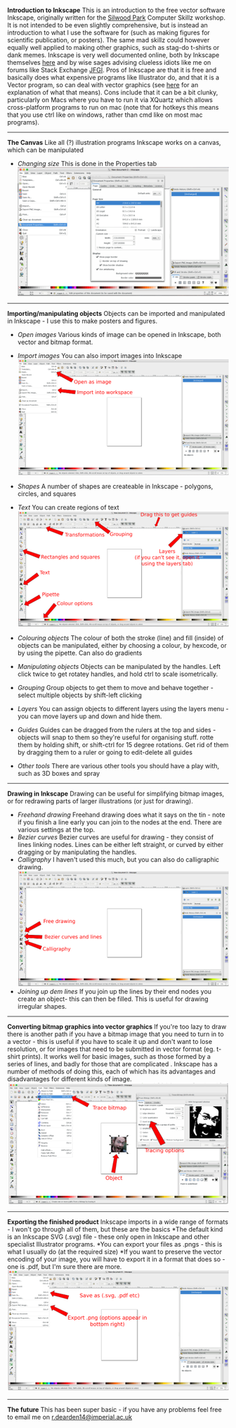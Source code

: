 **Introduction to Inkscape**
This is an introduction to the free vector software Inkscape, originally written for the [Silwood Park](URL) Computer Skillz workshop.
It is not intended to be even slightly comprehensive, but is instead an introduction to what I use the software for (such as making figures for scientific publication, or posters).
The same mad skillz could however equally well applied to making other graphics, such as stag-do t-shirts or dank memes.
Inkscape is very well documented online, both by Inkscape themselves [here](URL) and by wise sages advising clueless idiots like me on forums like Stack Exchange [JFGI](www.google.com).
Pros of Inkscape are that it is free and basically does what expensive programs like Illustrator do, and that it is a Vector program, so can deal with vector graphics (see [here](URL) for an explanation of what that means).
Cons include that it can be a bit clunky, particularly on Macs where you have to run it via XQuartz which allows cross-platform programs to run on mac (note that for hotkeys this means that you use ctrl like on windows, rather than cmd like on most mac programs).
***
**The Canvas**
Like all (?) illustration programs Inkscape works on a canvas, which can be manipulated
* *Changing size* This is done in the Properties tab
![Properties](https://github.com/rpdearden/Miscellany/blob/master/How-to/Images/Ink_Properties.png "Document properties")

***
**Importing/manipulating objects**
Objects can be imported and manipulated in Inkscape - I use this to make posters and figures.
* *Open images* Various kinds of image can be opened in Inkscape, both vector and bitmap format.
* *Import images* You can also import images into Inkscape
![Opening](https://github.com/rpdearden/Miscellany/blob/master/How-to/Images/Ink_Opening.png "Opening stuff")


* *Shapes* A number of shapes are createable in Inkscape - polygons, circles, and squares
* *Text* You can create regions of text
![Objects](https://github.com/rpdearden/Miscellany/blob/master/How-to/Images/Ink_Objects.png "Object options")

* *Colouring objects* The colour of both the stroke (line) and fill (inside) of objects can be manipulated, either by choosing a colour, by hexcode, or by using the pipette. Can also do gradients
* *Manipulating objects* Objects can be manipulated by the handles.  Left click twice to get rotatey handles, and hold ctrl to scale isometrically.
* *Grouping* Group objects to get them to move and behave together - select multiple objects by shift-left clicking
* *Layers* You can assign objects to different layers using the layers menu - you can move layers up and down and hide them. 
* *Guides*  Guides can be dragged from the rulers at the top and sides - objects will snap to them so they're useful for organising stuff. rotte them by holding shift, or shift-ctrl for 15 degree rotations.  Get rid of them by dragging them to a ruler or going to edit-delete all guides
* *Other tools* There are various other tools you should have a play with, such as 3D boxes and spray

***
**Drawing in Inkscape**
Drawing can be useful for simplifying bitmap images, or for redrawing parts of larger illustrations (or just for drawing).
* *Freehand drawing* Freehand drawing does what it says on the tin - note if you finish a line early you can join to the nodes at the end.  There are various settings at the top.
* *Bezier curves* Bezier curves are useful for drawing - they consist of lines linking nodes.  Lines can be either left straight, or curved by either dragging or by manipulating the handles.
* *Calligraphy* I haven't used this much, but you can also do calligraphic drawing.
![Drawing](https://github.com/rpdearden/Miscellany/blob/master/How-to/Images/Ink_Drawing.png "Drawing options")
* *Joining up dem lines* If you join up the lines by their end nodes you create an object- this can then be filled.  This is useful for drawing irregular shapes.

***
**Converting bitmap graphics into vector graphics** 
If you're too lazy to draw there is another path if you have a bitmap image that you need to turn in to a vector  - this is useful if you have to scale it up and don't want to lose resolution, or for images that need to be submitted in vector format (eg. t-shirt prints).
It works well for basic images, such as those formed by a series of lines, and badly for those that are complicated .
Inkscape has a number of methods of doing this, each of which has its advantages and disadvantages for different kinds of image.
![Tracing](https://github.com/rpdearden/Miscellany/blob/master/How-to/Images/Ink_Tracing.png "Tracing bitmaps")


***
**Exporting the finished product**
Inkscape imports in a wide range of formats - I won't go through all of them, but these are the basics
*The default kind is an Inkscape SVG (.svg) file - these only open in Inkscape and other specialist Illustrator programs.
*You can export your files as .pngs - this is what I usually do (at the required size)
*If you want to preserve the vector encoding of your image, you will have to export it in a format that does so - one is .pdf, but I'm sure there are more.
![Exporting](https://github.com/rpdearden/Miscellany/blob/master/How-to/Images/Ink_Export.png "Exporting options")

***

**The future**
This has been super basic - if you have any problems feel free to email me on r.dearden14@imperial.ac.uk